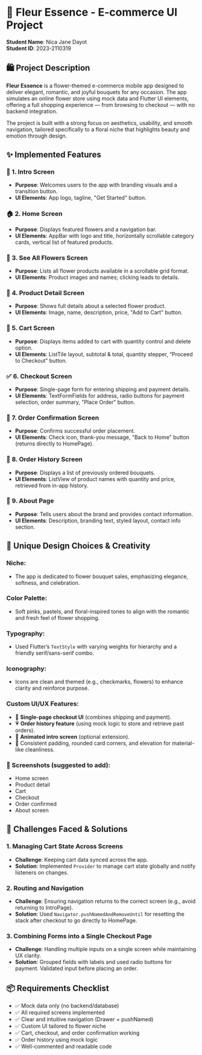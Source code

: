 # 🌸 Fleur Essence - E-commerce UI Project

**Student Name**: Nica Jane Dayot  
**Student ID**: 2023-2110319



## 🛍️ Project Description

**Fleur Essence** is a flower-themed e-commerce mobile app designed to deliver elegant, romantic, and joyful bouquets for any occasion.
The app simulates an online flower store using mock data and Flutter UI elements, offering a full shopping experience — from browsing to checkout — with no backend integration.

The project is built with a strong focus on aesthetics, usability, and smooth navigation, 
tailored specifically to a floral niche that highlights beauty and emotion through design.



## ✨ Implemented Features

### 🌼 1. **Intro Screen**
- **Purpose**: Welcomes users to the app with branding visuals and a transition button.
- **UI Elements**: App logo, tagline, "Get Started" button.

### 🏠 2. **Home Screen**
- **Purpose**: Displays featured flowers and a navigation bar.
- **UI Elements**: AppBar with logo and title, horizontally scrollable category cards, vertical list of featured products.

### 💐 3. **See All Flowers Screen**
- **Purpose**: Lists all flower products available in a scrollable grid format.
- **UI Elements**: Product images and names; clicking leads to details.

### 📄 4. **Product Detail Screen**
- **Purpose**: Shows full details about a selected flower product.
- **UI Elements**: Image, name, description, price, "Add to Cart" button.

### 🛒 5. **Cart Screen**
- **Purpose**: Displays items added to cart with quantity control and delete option.
- **UI Elements**: ListTile layout, subtotal & total, quantity stepper, “Proceed to Checkout” button.

### ✅ 6. **Checkout Screen**
- **Purpose**: Single-page form for entering shipping and payment details.
- **UI Elements**: TextFormFields for address, radio buttons for payment selection, order summary, "Place Order" button.

### 🎉 7. **Order Confirmation Screen**
- **Purpose**: Confirms successful order placement.
- **UI Elements**: Check icon, thank-you message, "Back to Home" button (returns directly to HomePage).

### 📖 8. **Order History Screen**
- **Purpose**: Displays a list of previously ordered bouquets.
- **UI Elements**: ListView of product names with quantity and price, retrieved from in-app history.

### 📜 9. **About Page**
- **Purpose**: Tells users about the brand and provides contact information.
- **UI Elements**: Description, branding text, styled layout, contact info section.



## 🎨 Unique Design Choices & Creativity

### Niche:
- The app is dedicated to flower bouquet sales, emphasizing elegance, softness, and celebration.

### Color Palette:
- Soft pinks, pastels, and floral-inspired tones to align with the romantic and fresh feel of flower shopping.

### Typography:
- Used Flutter’s `TextStyle` with varying weights for hierarchy and a friendly serif/sans-serif combo.

### Iconography:
- Icons are clean and themed (e.g., checkmarks, flowers) to enhance clarity and reinforce purpose.

### Custom UI/UX Features:
- 💚 **Single-page checkout UI** (combines shipping and payment).
- 💗 **Order history feature** (using mock logic to store and retrieve past orders).
- 💫 **Animated intro screen** (optional extension).
- 🧼 Consistent padding, rounded card corners, and elevation for material-like cleanliness.

### 📸 Screenshots (suggested to add):
- Home screen  
- Product detail  
- Cart  
- Checkout  
- Order confirmed  
- About screen  



## 🧠 Challenges Faced & Solutions

### 1. **Managing Cart State Across Screens**
- **Challenge**: Keeping cart data synced across the app.
- **Solution**: Implemented `Provider` to manage cart state globally and notify listeners on changes.

### 2. **Routing and Navigation**
- **Challenge**: Ensuring navigation returns to the correct screen (e.g., avoid returning to IntroPage).
- **Solution**: Used `Navigator.pushNamedAndRemoveUntil` for resetting the stack after checkout to go directly to HomePage.

### 3. **Combining Forms into a Single Checkout Page**
- **Challenge**: Handling multiple inputs on a single screen while maintaining UX clarity.
- **Solution**: Grouped fields with labels and used radio buttons for payment. Validated input before placing an order.



## 📦 Requirements Checklist

- ✅ Mock data only (no backend/database)
- ✅ All required screens implemented
- ✅ Clear and intuitive navigation (Drawer + pushNamed)
- ✅ Custom UI tailored to flower niche
- ✅ Cart, checkout, and order confirmation working
- ✅ Order history using mock logic
- ✅ Well-commented and readable code
